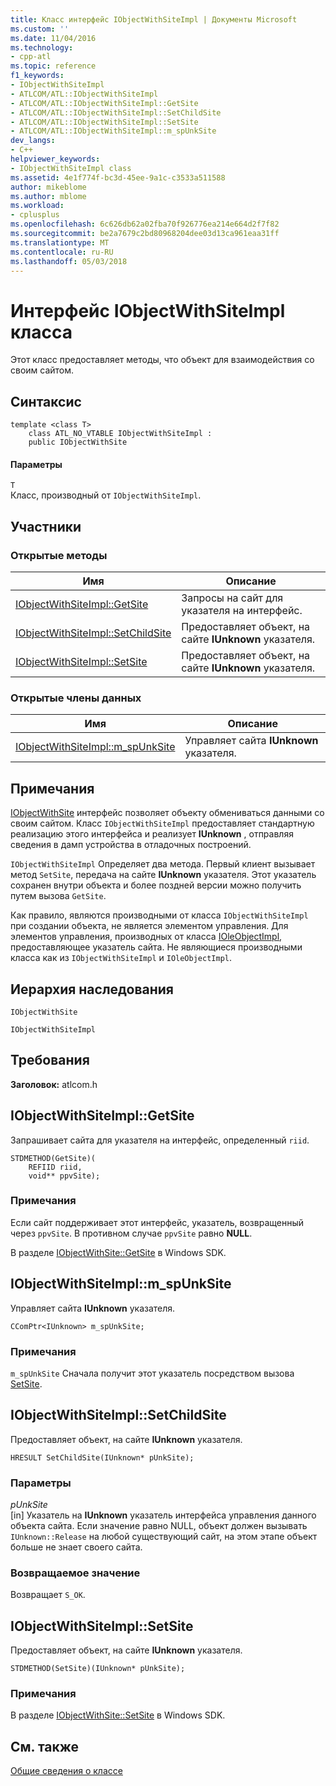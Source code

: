 ```yaml
---
title: Класс интерфейс IObjectWithSiteImpl | Документы Microsoft
ms.custom: ''
ms.date: 11/04/2016
ms.technology:
- cpp-atl
ms.topic: reference
f1_keywords:
- IObjectWithSiteImpl
- ATLCOM/ATL::IObjectWithSiteImpl
- ATLCOM/ATL::IObjectWithSiteImpl::GetSite
- ATLCOM/ATL::IObjectWithSiteImpl::SetChildSite
- ATLCOM/ATL::IObjectWithSiteImpl::SetSite
- ATLCOM/ATL::IObjectWithSiteImpl::m_spUnkSite
dev_langs:
- C++
helpviewer_keywords:
- IObjectWithSiteImpl class
ms.assetid: 4e1f774f-bc3d-45ee-9a1c-c3533a511588
author: mikeblome
ms.author: mblome
ms.workload:
- cplusplus
ms.openlocfilehash: 6c626db62a02fba70f926776ea214e664d2f7f82
ms.sourcegitcommit: be2a7679c2bd80968204dee03d13ca961eaa31ff
ms.translationtype: MT
ms.contentlocale: ru-RU
ms.lasthandoff: 05/03/2018
---
```

# <a name="iobjectwithsiteimpl-class"></a>Интерфейс IObjectWithSiteImpl класса
Этот класс предоставляет методы, что объект для взаимодействия со своим сайтом.  
  
## <a name="syntax"></a>Синтаксис  
  
```
template <class T>
    class ATL_NO_VTABLE IObjectWithSiteImpl :
    public IObjectWithSite
```  
  
#### <a name="parameters"></a>Параметры  
 `T`  
 Класс, производный от `IObjectWithSiteImpl`.  
  
## <a name="members"></a>Участники  
  
### <a name="public-methods"></a>Открытые методы  
  
|Имя|Описание|  
|----------|-----------------|  
|[IObjectWithSiteImpl::GetSite](#getsite)|Запросы на сайт для указателя на интерфейс.|  
|[IObjectWithSiteImpl::SetChildSite](#setchildsite)|Предоставляет объект, на сайте **IUnknown** указателя.|  
|[IObjectWithSiteImpl::SetSite](#setsite)|Предоставляет объект, на сайте **IUnknown** указателя.|  
  
### <a name="public-data-members"></a>Открытые члены данных  
  
|Имя|Описание|  
|----------|-----------------|  
|[IObjectWithSiteImpl::m_spUnkSite](#m_spunksite)|Управляет сайта **IUnknown** указателя.|  
  
## <a name="remarks"></a>Примечания  
 [IObjectWithSite](http://msdn.microsoft.com/library/windows/desktop/ms693765) интерфейс позволяет объекту обмениваться данными со своим сайтом. Класс `IObjectWithSiteImpl` предоставляет стандартную реализацию этого интерфейса и реализует **IUnknown** , отправляя сведения в дамп устройства в отладочных построений.  
  
 `IObjectWithSiteImpl` Определяет два метода. Первый клиент вызывает метод `SetSite`, передача на сайте **IUnknown** указателя. Этот указатель сохранен внутри объекта и более поздней версии можно получить путем вызова `GetSite`.  
  
 Как правило, являются производными от класса `IObjectWithSiteImpl` при создании объекта, не является элементом управления. Для элементов управления, производных от класса [IOleObjectImpl](../../atl/reference/ioleobjectimpl-class.md), предоставляющее указатель сайта. Не являющиеся производными класса как из `IObjectWithSiteImpl` и `IOleObjectImpl`.  
  
## <a name="inheritance-hierarchy"></a>Иерархия наследования  
 `IObjectWithSite`  
  
 `IObjectWithSiteImpl`  
  
## <a name="requirements"></a>Требования  
 **Заголовок:** atlcom.h  
  
##  <a name="getsite"></a>  IObjectWithSiteImpl::GetSite  
 Запрашивает сайта для указателя на интерфейс, определенный `riid`.  
  
```
STDMETHOD(GetSite)(
    REFIID riid,
    void** ppvSite);
```  
  
### <a name="remarks"></a>Примечания  
 Если сайт поддерживает этот интерфейс, указатель, возвращенный через `ppvSite`. В противном случае `ppvSite` равно **NULL**.  
  
 В разделе [IObjectWithSite::GetSite](http://msdn.microsoft.com/library/windows/desktop/ms694452) в Windows SDK.  
  
##  <a name="m_spunksite"></a>  IObjectWithSiteImpl::m_spUnkSite  
 Управляет сайта **IUnknown** указателя.  
  
```
CComPtr<IUnknown> m_spUnkSite;
```  
  
### <a name="remarks"></a>Примечания  
 `m_spUnkSite` Сначала получит этот указатель посредством вызова [SetSite](#setsite).  
  
##  <a name="setchildsite"></a>  IObjectWithSiteImpl::SetChildSite  
 Предоставляет объект, на сайте **IUnknown** указателя.  
  
```
HRESULT SetChildSite(IUnknown* pUnkSite);
```  
  
### <a name="parameters"></a>Параметры  
 *pUnkSite*  
 [in] Указатель на **IUnknown** указатель интерфейса управления данного объекта сайта. Если значение равно NULL, объект должен вызывать `IUnknown::Release` на любой существующий сайт, на этом этапе объект больше не знает своего сайта.  
  
### <a name="return-value"></a>Возвращаемое значение  
 Возвращает `S_OK`.  
  
##  <a name="setsite"></a>  IObjectWithSiteImpl::SetSite  
 Предоставляет объект, на сайте **IUnknown** указателя.  
  
```
STDMETHOD(SetSite)(IUnknown* pUnkSite);
```  
  
### <a name="remarks"></a>Примечания  
 В разделе [IObjectWithSite::SetSite](http://msdn.microsoft.com/library/windows/desktop/ms683869) в Windows SDK.  
  
## <a name="see-also"></a>См. также  
 [Общие сведения о классе](../../atl/atl-class-overview.md)
